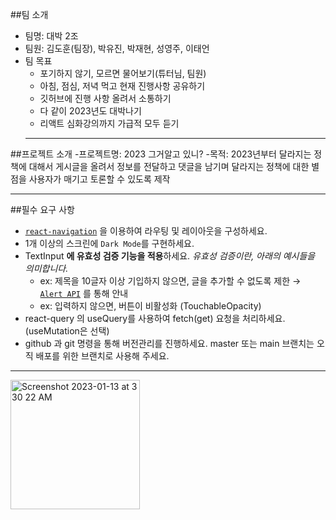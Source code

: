 ##팀 소개
- 팀명: 대박 2조
- 팀원: 김도훈(팀장), 박유진, 박재현, 성영주, 이태언
- 팀 목표
    - 포기하지 않기, 모르면 물어보기(튜터님, 팀원)
    - 아침, 점심, 저녁 먹고 현재 진행사항 공유하기
    - 깃허브에 진행 사항 올려서 소통하기
    - 다 같이 2023년도 대박나기
    - 리액트 심화강의까지 가급적 모두 듣기
    ***
##프로젝트 소개
-프로젝트명: 2023 그거알고 있니?
-목적: 2023년부터 달라지는 정책에 대해서 게시글을 올려서 정보를 전달하고 댓글을 남기며 달라지는 정책에 대한 별점을 사용자가 매기고 토론할 수 있도록 제작
***
##필수 요구 사항
- [`react-navigation`](https://reactnavigation.org/) 을 이용하여 라우팅 및 레이아웃을 구성하세요.
- 1개 이상의 스크린에 `Dark Mode`를 구현하세요.
- TextInput **에 유효성 검증 기능을 적용**하세요. *유효성 검증이란, 아래의 예시들을 의미합니다.*
    - ex: 제목을 10글자 이상 기입하지 않으면, 글을 추가할 수 없도록 제한 → [`Alert API`](https://reactnative.dev/docs/alert) 를 통해 안내
    - ex: 입력하지 않으면, 버튼이 비활성화 (TouchableOpacity)
- react-query 의 useQuery를 사용하여 fetch(get) 요청을 처리하세요. (useMutation은 선택)
- github 과 git 명령을 통해 버전관리를 진행하세요. master 또는 main 브랜치는 오직 배포를 위한 브랜치로 사용해 주세요.
***

<img width="207" alt="Screenshot 2023-01-13 at 3 30 22 AM" src="https://user-images.githubusercontent.com/117061219/212244214-0ae635a3-48d0-48ae-9bc2-22f062e4cce1.png">
